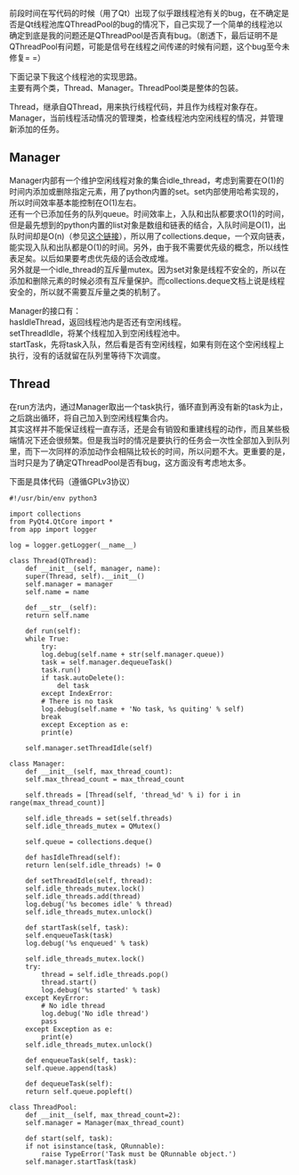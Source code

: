 <!-- 
.. title: 实现简单线程池
.. slug: shi-xian-jian-dan-xian-cheng-chi
.. date: 2013/03/18 18:28:37
.. tags: 
.. link: 
.. description: 
-->


前段时间在写代码的时候（用了Qt）出现了似乎跟线程池有关的bug，在不确定是否是Qt线程池库QThreadPool的bug的情况下，自己实现了一个简单的线程池以确定到底是我的问题还是QThreadPool是否真有bug。（剧透下，最后证明不是QThreadPool有问题，可能是信号在线程之间传递的时候有问题，这个bug至今未修复= =）  

下面记录下我这个线程池的实现思路。  
主要有两个类，Thread、Manager。ThreadPool类是整体的包装。  

Thread，继承自QThread，用来执行线程代码，并且作为线程对象存在。  
Manager，当前线程活动情况的管理类，检查线程池内空闲线程的情况，并管理新添加的任务。  

## **Manager**  
Manager内部有一个维护空闲线程对象的集合idle_thread，考虑到需要在O(1)的时间内添加或删除指定元素，用了python内置的set。set内部使用哈希实现的，所以时间效率基本能控制在O(1)左右。  
还有一个已添加任务的队列queue。时间效率上，入队和出队都要求O(1)的时间，但是最先想到的python内置的list对象是数组和链表的结合，入队时间是O(1)，出队时间却是O(n)（参见[这个链接](http://blog.csdn.net/digimon/article/details/7875781)），所以用了collections.deque，一个双向链表，能实现入队和出队都是O(1)的时间。另外，由于我不需要优先级的概念，所以线性表足矣。以后如果要考虑优先级的话会改成堆。  
另外就是一个idle_thread的互斥量mutex。因为set对象是线程不安全的，所以在添加和删除元素的时候必须有互斥量保护。而collections.deque文档上说是线程安全的，所以就不需要互斥量之类的机制了。  

Manager的接口有：  
hasIdleThread，返回线程池内是否还有空闲线程。  
setThreadIdle，将某个线程加入到空闲线程池中。  
startTask，先将task入队，然后看是否有空闲线程，如果有则在这个空闲线程上执行，没有的话就留在队列里等待下次调度。  

## **Thread**  
在run方法内，通过Manager取出一个task执行，循环直到再没有新的task为止，之后跳出循环，将自己加入到空闲线程集合内。  
其实这样并不能保证线程一直存活，还是会有销毁和重建线程的动作，而且某些极端情况下还会很频繁。但是我当时的情况是要执行的任务会一次性全部加入到队列里，而下一次同样的添加动作会相隔比较长的时间，所以问题不大。更重要的是，当时只是为了确定QThreadPool是否有bug，这方面没有考虑地太多。  

下面是具体代码（遵循GPLv3协议）  

	#!/usr/bin/env python3

	import collections
	from PyQt4.QtCore import *
	from app import logger

	log = logger.getLogger(__name__)

	class Thread(QThread):
	    def __init__(self, manager, name):
		super(Thread, self).__init__()
		self.manager = manager
		self.name = name
		
	    def __str__(self):
		return self.name
		
	    def run(self):
		while True:
		    try:
			log.debug(self.name + str(self.manager.queue))
			task = self.manager.dequeueTask()
			task.run()
			if task.autoDelete():
			    del task
		    except IndexError:
			# There is no task
			log.debug(self.name + 'No task, %s quiting' % self)
			break
		    except Exception as e:
			print(e)
			
		self.manager.setThreadIdle(self)

	class Manager:
	    def __init__(self, max_thread_count):
		self.max_thread_count = max_thread_count
		
		self.threads = [Thread(self, 'thread_%d' % i) for i in range(max_thread_count)]
		
		self.idle_threads = set(self.threads)
		self.idle_threads_mutex = QMutex()
		
		self.queue = collections.deque()
		
	    def hasIdleThread(self):
		return len(self.idle_threads) != 0
	    
	    def setThreadIdle(self, thread):
		self.idle_threads_mutex.lock()
		self.idle_threads.add(thread)
		log.debug('%s becomes idle' % thread)
		self.idle_threads_mutex.unlock()
	    
	    def startTask(self, task):
		self.enqueueTask(task)
		log.debug('%s enqueued' % task)
		
		self.idle_threads_mutex.lock()
		try:
		    thread = self.idle_threads.pop()
		    thread.start()
		    log.debug('%s started' % task)
		except KeyError:
		    # No idle thread
		    log.debug('No idle thread')
		    pass
		except Exception as e:
		    print(e)
		self.idle_threads_mutex.unlock()
	    
	    def enqueueTask(self, task):
		self.queue.append(task)
	    
	    def dequeueTask(self):
		return self.queue.popleft()

	class ThreadPool:
	    def __init__(self, max_thread_count=2):
		self.manager = Manager(max_thread_count)
		
	    def start(self, task):
		if not isinstance(task, QRunnable):
		    raise TypeError('Task must be QRunnable object.')
		self.manager.startTask(task)
